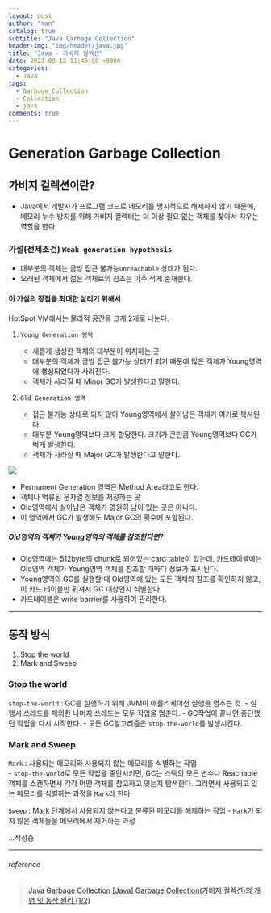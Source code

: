 ```yaml
---
layout: post
author: "Yan"
catalog: true
subtitle: "Java Garbage Collection"
header-img: "img/header/java.jpg"
title: "Java - 가비지 컬렉션"
date: 2021-08-12 11:40:08 +0000
categories:
  - Java
tags:
  - Garbage_Collection
  - Collection
  - java
comments: true
---
```


# Generation Garbage Collection

## 가비지 컬렉션이란?
- Java에서 개발자가 프로그램 코드로 메모리를 명시적으로 해제하지 않기 때문에, 메모리 누수 방지를 위해 가비지 컬렉터는 더 이상 필요 없는 객체를 찾아서 지우는 역할을 한다.

### 가설(전제조건) `Weak generation hypothesis`

- 대부분의 객체는 금방 접근 불가능`unreachable` 상태가 된다.
- 오래된 객체에서 젊은 객체로의 참조는 아주 적게 존재한다.

#### 이 가설의 장점을 최대한 살리기 위해서

HotSpot VM에서는 물리적 공간을 크게 2개로 나눈다.

1. `Young Generation 영역`
    - 새롭게 생성한 객체의 대부분이 위치하는 곳
    - 대부분의 객체가 금방 접근 불가능 상태가 되기 때문에 많은 객체가 Young영역에 생성되었다가 사라진다.
    - 객체가 사라질 때 Minor GC가 발생한다고 말한다.

2. `Old Generation 영역`
    - 접근 불가능 상태로 되지 않아 Young영역에서 살아남은 객체가 여기로 복사된다.
    - 대부분 Young영역보다 크게 할당한다. 크기가 큰만큼 Young영역보다 GC가 벅게 발생한다.
    - 객체가 사라질 때 Major GC가 발생한다고 말한다.

![](https://d2.naver.com/content/images/2015/06/helloworld-1329-1.png)
- Permanent Generation 영역은 Method Area라고도 한다.
- 객체나 억류된 문자열 정보를 저장하는 곳
- Old영역에서 살아남은 객체가 영원히 남아 있는 곳은 아니다.
- 이 영역에서 GC가 발생해도 Major GC의 횟수에 포함된다.
  
##### Old영역의 객체가 Young영역의 객체를 참조한다면?

- Old영역에는 512byte의 chunk로 되어있는 card table이 있는데, 카드테이블에는 Old영역 객체가 Young영역 객체를 참조할 때마다 정보가 표시된다. 
- Young영역의 GC를 실행할 때 Old영역에 있는 모든 객체의 참조를 확인하지 않고, 이 카드 테이블만 뒤져서 GC 대상인지 식별한다.
- 카드테이블은 write barrier를 사용하여 관리한다. 

---

## 동작 방식

1. Stop the world
2. Mark and Sweep

### Stop the world

`stop-the-world` : GC를 실행하기 위해 JVM이 애플리케이션 실행을 멈추는 것. 
    - 실행시 쓰레드를 제외한 나머지 쓰레드는 모두 작업을 멈춘다. 
    - GC작업이 끝나면 중단했던 작업을 다시 시작한다. 
    - 모든 GC알고리즘은 `stop-the-world`를 발생시킨다.

### Mark and Sweep

`Mark` : 사용되는 메모리와 사용되지 않는 메모리를 식별하는 작업  
    - `stop-the-world`로 모든 작업을 중단시키면, GC는 스택의 모든 변수나 Reachable 객체를 스캔하면서 각각 어떤 객체를 참고하고 잇는지 탐색한다. 그러면서 사용되고 있는 메모리를 식별하는 과정을 `Mark`라 한다  

`Sweep` : Mark 단계에서 사용되지 않는다고 분류된 메모리를 해제하는 작업
    - `Mark`가 되지 않은 객체들을 메모리에서 제거하는 과정

...작성중

---
###### reference 
> [Java Garbage Collection](https://d2.naver.com/helloworld/1329)
> [[Java] Garbage Collection(가비지 컬렉션)의 개념 및 동작 원리 (1/2)](https://mangkyu.tistory.com/118)
